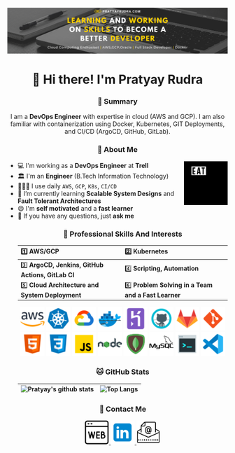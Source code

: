 ![Pratyay Rudra Banner](https://github.com/pratyayrudra/pratyayrudra/raw/master/assets/GitHub%20Banner.png)

<h1 align="center">👋 Hi there! I'm Pratyay Rudra</h1>
<h3 align="center">📝 Summary</h3>
<p align="center">
  I am a <b>DevOps Engineer</b> with expertise in cloud (AWS and GCP). I am also familiar with containerization using Docker, Kubernetes, GIT Deployments, and CI/CD (ArgoCD, GitHub, GitLab). 
</p>

<h3 align="center">🤵 About Me</h3>

<img align="right" alt="GIF" width="100px" src="https://raw.githubusercontent.com/pratyayrudra/pratyayrudra/master/assets/eatsleepcoderepeat.webp" />

- 💻 I'm working as a **DevOps Engineer** at **Trell**
- 🏛️ I'm an **Engineer** (B.Tech Information Technology)
- 👨🏼‍💻 I use daily `AWS`, `GCP`, `K8s`, `CI/CD`
- 🌱 I’m currently learning **Scalable System Designs** and **Fault Tolerant Architectures**
- 😄 I'm **self motivated** and a **fast learner**
- 💬 If you have any questions, just **ask me**<ul>

<h3 align="center">💼 Professional Skills And Interests</h3>

<p>

| 1️⃣ **AWS/GCP**     | 2️⃣ **Kubernetes**        |
| :------------------------------------------------ | :-------------------------------------------------- |
| 3️⃣ **ArgoCD, Jenkins, GitHub Actions, GitLab CI** | 4️⃣ **Scripting, Automation**            |
| 5️⃣ **Cloud Architecture and System Deployment**   | 6️⃣ **Problem Solving in a Team and a Fast Learner** |

</p>
<p align="center">
<img src="https://github.com/pratyayrudra/pratyayrudra/raw/master/assets/icons/icons8-amazon-web-services-50.png" width="55" height="55"/>
<img src="https://github.com/pratyayrudra/pratyayrudra/raw/master/assets/icons/icons8-kubernetes-50.png" width="55" height="55"/>
<img src="https://github.com/pratyayrudra/pratyayrudra/raw/master/assets/icons/icons8-google-cloud-50.png" width="55" height="55"/> 
<img src="https://github.com/pratyayrudra/pratyayrudra/raw/master/assets/icons/icons8-docker-50.png" width="55" height="55"/> 
<img src="https://github.com/pratyayrudra/pratyayrudra/raw/master/assets/icons/icons8-heroku-50.png" width="55" height="55"/> 
<img src="https://github.com/pratyayrudra/pratyayrudra/raw/master/assets/icons/icons8-github-50.png" width="55" height="55"/> 
<img src="https://github.com/pratyayrudra/pratyayrudra/raw/master/assets/icons/icons8-gitlab-50.png" width="55" height="55"/> 
<img src="https://github.com/pratyayrudra/pratyayrudra/raw/master/assets/icons/icons8-git-50.png" width="55" height="55"/> 
<img src="https://github.com/pratyayrudra/pratyayrudra/raw/master/assets/icons/icons8-html-5-50.png" width="55" height="55"/> 
<img src="https://github.com/pratyayrudra/pratyayrudra/raw/master/assets/icons/icons8-css3-50.png" width="55" height="55"/> 
<img src="https://github.com/pratyayrudra/pratyayrudra/raw/master/assets/icons/icons8-javascript-50.png" width="55" height="55"/>
<img src="https://github.com/pratyayrudra/pratyayrudra/raw/master/assets/icons/icons8-nodejs-50.png" width="55" height="55"/> 
<img src="https://github.com/pratyayrudra/pratyayrudra/raw/master/assets/icons/icons8-mongodb-50.png" width="55" height="55"/> 
<img src="https://github.com/pratyayrudra/pratyayrudra/raw/master/assets/icons/icons8-mysql-logo-50.png" width="55" height="55"/> 
<img src="https://github.com/pratyayrudra/pratyayrudra/raw/master/assets/icons/icons8-console-50.png" width="55" height="55"/>
<img src="https://github.com/pratyayrudra/pratyayrudra/raw/master/assets/icons/icons8-visual-studio-code-2019-50.png" width="55" height="55"/>
</p>
<h3 align="center">🐱 GitHub Stats</h3>

| ![Pratyay's github stats](https://github-readme-stats.vercel.app/api?username=pratyayrudra&theme=dracula&show_icons=true&count_private=true) | ![Top Langs](https://github-readme-stats.vercel.app/api/top-langs/?username=pratyayrudra&layout=compact&theme=dracula) |
| -------------------------------------------------------------------------------------------------------------------------------------------- | ---------------------------------------------------------------------------------------------------------------------- |

<h3 align="center">💬 Contact Me</h3>
<p align="center">
<a href="https://pratyayrudra.com" target="_blank"><img src="https://github.com/pratyayrudra/pratyayrudra/raw/master/assets/icons/icons8-website-50.png" width="55" height="55"/> </a>
<a href="https://www.linkedin.com/in/pratyayrudra/" target="_blank"><img src="https://github.com/pratyayrudra/pratyayrudra/raw/master/assets/icons/icons8-linkedin-50.png" width="55" height="55"/> </a>
<a href="mailto:rudrapratyay1999@gmail.com"><img src="https://github.com/pratyayrudra/pratyayrudra/raw/master/assets/icons/icons8-email-50.png" width="55" height="55"/> </a>
</p>
